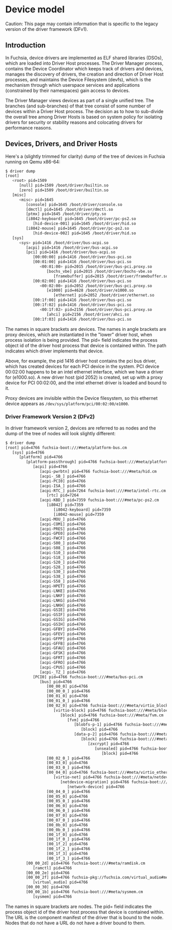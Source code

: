 # Device model

Caution: This page may contain information that is specific to the legacy
version of the driver framework (DFv1).

## Introduction

In Fuchsia, device drivers are implemented as ELF shared libraries (DSOs), which are
loaded into Driver Host processes. The Driver Manager process,
contains the Device Coordinator which keeps track of drivers and devices, manages
the discovery of drivers, the creation and direction of Driver Host processes, and
maintains the Device Filesystem (devfs), which is the mechanism through which userspace
services and applications (constrained by their namespaces) gain access to devices.

The Driver Manager views devices as part of a single unified tree.
The branches (and sub-branches) of that tree consist of some number of
devices within a Driver Host process. The decision as to how to sub-divide
the overall tree among Driver Hosts is based on system policy for isolating
drivers for security or stability reasons and colocating drivers for performance
reasons.


## Devices, Drivers, and Driver Hosts

Here's a (slightly trimmed for clarity) dump of the tree of devices in
Fuchsia running on Qemu x86-64:

```sh
$ driver dump
[root]
   <root> pid=1509
      [null] pid=1509 /boot/driver/builtin.so
      [zero] pid=1509 /boot/driver/builtin.so
   [misc]
      <misc> pid=1645
         [console] pid=1645 /boot/driver/console.so
         [dmctl] pid=1645 /boot/driver/dmctl.so
         [ptmx] pid=1645 /boot/driver/pty.so
         [i8042-keyboard] pid=1645 /boot/driver/pc-ps2.so
            [hid-device-001] pid=1645 /boot/driver/hid.so
         [i8042-mouse] pid=1645 /boot/driver/pc-ps2.so
            [hid-device-002] pid=1645 /boot/driver/hid.so
   [sys]
      <sys> pid=1416 /boot/driver/bus-acpi.so
         [acpi] pid=1416 /boot/driver/bus-acpi.so
         [pci] pid=1416 /boot/driver/bus-acpi.so
            [00:00:00] pid=1416 /boot/driver/bus-pci.so
            [00:01:00] pid=1416 /boot/driver/bus-pci.so
               <00:01:00> pid=2015 /boot/driver/bus-pci.proxy.so
                  [bochs_vbe] pid=2015 /boot/driver/bochs-vbe.so
                     [framebuffer] pid=2015 /boot/driver/framebuffer.so
            [00:02:00] pid=1416 /boot/driver/bus-pci.so
               <00:02:00> pid=2052 /boot/driver/bus-pci.proxy.so
                  [e1000] pid=4628 /boot/driver/e1000.so
                     [ethernet] pid=2052 /boot/driver/ethernet.so
            [00:1f:00] pid=1416 /boot/driver/bus-pci.so
            [00:1f:02] pid=1416 /boot/driver/bus-pci.so
               <00:1f:02> pid=2156 /boot/driver/bus-pci.proxy.so
                  [ahci] pid=2156 /boot/driver/ahci.so
            [00:1f:03] pid=1416 /boot/driver/bus-pci.so
```

The names in square brackets are devices. The names in angle brackets are
proxy devices, which are instantiated in the "lower" driver host, when process
isolation is being provided. The pid= field indicates the process object
id of the driver host process that device is contained within. The path indicates
which driver implements that device.

Above, for example, the pid 1416 driver host contains the pci bus driver, which has
created devices for each PCI device in the system. PCI device 00:02:00 happens
to be an intel ethernet interface, which we have a driver for (e1000.so).
A new driver host (pid 2052) is created, set up with a proxy device for PCI 00:02:00,
and the intel ethernet driver is loaded and bound to it.

Proxy devices are invisible within the Device filesystem, so this ethernet device
appears as `/dev/sys/platform/pci/00:02:00/e1000`.

### Driver Framework Version 2 (DFv2)
In driver framework version 2, devices are referred to as nodes and the dump of
the tree of nodes will look slightly different:

```sh
$ driver dump
[root] pid=4766 fuchsia-boot:///#meta/platform-bus.cm
   [sys] pid=4766
      [platform] pid=4766
         [platform-passthrough] pid=4766 fuchsia-boot:///#meta/platform-bus-x86.cm
            [acpi] pid=4766
               [acpi-pwrbtn] pid=4766 fuchsia-boot:///#meta/hid.cm
               [acpi-_SB_] pid=4766
               [acpi-PCI0] pid=4766
               [acpi-ISA_] pid=4766
               [acpi-RTC_] pid=7264 fuchsia-boot:///#meta/intel-rtc.cm
                  [rtc] pid=7264
               [acpi-KBD_] pid=7359 fuchsia-boot:///#meta/pc-ps2.cm
                  [i8042] pid=7359
                     [i8042-keyboard] pid=7359
                     [i8042-mouse] pid=7359
               [acpi-MOU_] pid=4766
               [acpi-COM1] pid=4766
               [acpi-PRES] pid=4766
               [acpi-GPE0] pid=4766
               [acpi-FWCF] pid=4766
               [acpi-S00_] pid=4766
               [acpi-S08_] pid=4766
               [acpi-S10_] pid=4766
               [acpi-S18_] pid=4766
               [acpi-S20_] pid=4766
               [acpi-S28_] pid=4766
               [acpi-S30_] pid=4766
               [acpi-S38_] pid=4766
               [acpi-S58_] pid=4766
               [acpi-HPET] pid=4766
               [acpi-LNKE] pid=4766
               [acpi-LNKF] pid=4766
               [acpi-LNKG] pid=4766
               [acpi-LNKH] pid=4766
               [acpi-GSIE] pid=4766
               [acpi-GSIF] pid=4766
               [acpi-GSIG] pid=4766
               [acpi-GSIH] pid=4766
               [acpi-GFBY] pid=4766
               [acpi-GFEV] pid=4766
               [acpi-GFPP] pid=4766
               [acpi-GFFB] pid=4766
               [acpi-GFAU] pid=4766
               [acpi-GFSK] pid=4766
               [acpi-GFRT] pid=4766
               [acpi-GFRO] pid=4766
               [acpi-CPUS] pid=4766
               [acpi-_TZ_] pid=4766
            [PCI0] pid=4766 fuchsia-boot:///#meta/bus-pci.cm
               [bus] pid=4766
                  [00_00_0] pid=4766
                  [00_00_0_] pid=4766
                  [00_01_0] pid=4766
                  [00_01_0_] pid=4766
                  [00_02_0] pid=4766 fuchsia-boot:///#meta/virtio_block.cm
                     [virtio-block] pid=4766 fuchsia-boot:///#meta/block.core.cm
                        [block] pid=4766 fuchsia-boot:///#meta/fvm.cm
                           [fvm] pid=4766
                              [blobfs-p-1] pid=4766 fuchsia-boot:///#meta/block.core.cm
                                 [block] pid=4766
                              [data-p-2] pid=4766 fuchsia-boot:///#meta/block.core.cm
                                 [block] pid=4766 fuchsia-boot:///#meta/zxcrypt.cm
                                    [zxcrypt] pid=4766
                                       [unsealed] pid=4766 fuchsia-boot:///#meta/block.core.cm
                                          [block] pid=4766
                  [00_02_0_] pid=4766
                  [00_03_0] pid=4766
                  [00_03_0_] pid=4766
                  [00_04_0] pid=4766 fuchsia-boot:///#meta/virtio_ethernet.cm
                     [virtio-net] pid=4766 fuchsia-boot:///#meta/netdevice-migration.cm
                        [netdevice-migration] pid=4766 fuchsia-boot:///#meta/network-device.cm
                           [network-device] pid=4766
                  [00_04_0_] pid=4766
                  [00_05_0] pid=4766
                  [00_05_0_] pid=4766
                  [00_06_0] pid=4766
                  [00_06_0_] pid=4766
                  [00_07_0] pid=4766
                  [00_07_0_] pid=4766
                  [00_0b_0] pid=4766
                  [00_0b_0_] pid=4766
                  [00_1f_0] pid=4766
                  [00_1f_0_] pid=4766
                  [00_1f_2] pid=4766
                  [00_1f_2_] pid=4766
                  [00_1f_3] pid=4766
                  [00_1f_3_] pid=4766
         [00_00_2d] pid=4766 fuchsia-boot:///#meta/ramdisk.cm
            [ramctl] pid=4766
         [00_00_2e] pid=4766
         [00_00_2f] pid=4766 fuchsia-pkg://fuchsia.com/virtual_audio#meta/virtual_audio_driver.cm
            [virtual_audio] pid=4766
         [00_00_30] pid=4766
         [00_00_1b] pid=4766 fuchsia-boot:///#meta/sysmem.cm
            [sysmem] pid=4766
```

The names in square brackets are nodes. The pid= field indicates the process
object id of the driver host process that device is contained within. The URL is
the component manifest of the driver that is bound to the node. Nodes that do
not have a URL do not have a driver bound to them.
